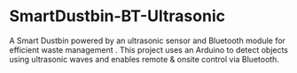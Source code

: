 # SmartDustbin-BT-Ultrasonic
A Smart Dustbin powered by an ultrasonic sensor and Bluetooth module for efficient waste management . This project uses an Arduino to detect objects using ultrasonic waves and enables remote &amp; onsite control via Bluetooth.

